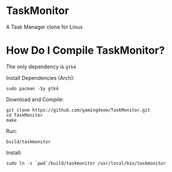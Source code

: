 # TaskMonitor
A Task Manager clone for Linux

# How Do I Compile TaskMonitor?
The only dependency is `gtk4`

Install Dependencies (Arch):
```
sudo pacman -Sy gtk4
```
Download and Compile:
```
git clone https://github.com/gamingdoom/TaskMonitor.git
cd TaskMonitor
make
```
Run:
```
build/taskmonitor
```
Install:
```
sudo ln -s `pwd`/build/taskmonitor /usr/local/bin/taskmonitor
```

